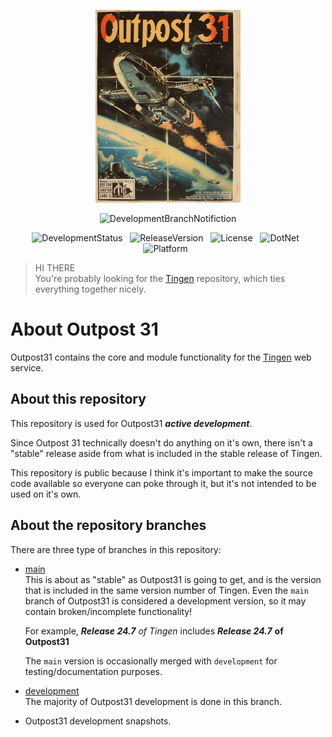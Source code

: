 <!-- u240711 -->

<div align="center">

  ![logo](./.github/images/logos/Outpost31_README.png)
  
  ![DevelopmentBranchNotifiction](https://img.shields.io/badge/DEVELOPMENT_RELEASE-E10600?style=for-the-badge)

  ![DevelopmentStatus](https://img.shields.io/badge/status-active-lightgreen?style=flat-square)&nbsp;&nbsp;
  ![ReleaseVersion](https://img.shields.io/badge/release-24.7-red?style=flat-square)&nbsp;&nbsp;
  ![License](https://img.shields.io/github/license/spectrum-health-systems/Outpost31?style=flat-square)&nbsp;&nbsp;
  ![DotNet](https://img.shields.io/badge/.net-Framework_4.8-blue?style=flat-square)&nbsp;&nbsp;
  ![Platform](https://img.shields.io/badge/platform-Windows-blue?style=flat-square)&nbsp;&nbsp;

</div>
 
> HI THERE  
> You're probably looking for the [Tingen](https://github.com/spectrum-health-systems/Tingen) repository, which ties everything together nicely.

# About Outpost 31

Outpost31 contains the core and module functionality for the [Tingen](https://github.com/spectrum-health-systems/Tingen) web service.

## About this repository

This repository is used for Outpost31 ***active development***.

Since Outpost 31 technically doesn't do anything on it's own, there isn't a "stable" release aside from what is included in the stable release of Tingen.

This repository is public because I think it's important to make the source code available so everyone can poke through it, but it's not intended to be used on it's own.

## About the repository branches

There are three type of branches in this repository:

* [main](https://github.com/spectrum-health-systems/Outpost31)  
  This is about as "stable" as Outpost31 is going to get, and is the version that is included in the same version number of Tingen. Even the `main` branch of Outpost31 is considered a development version, so it may contain broken/incomplete functionality!

  For example, ***Release 24.7*** *of Tingen* includes ***Release 24.7*** **of Outpost31**

  The `main` version is occasionally merged with `development` for testing/documentation purposes.

* [development](https://github.com/spectrum-health-systems/Outpost31/tree/development)  
  The majority of Outpost31 development is done in this branch.

* Outpost31 development snapshots.
